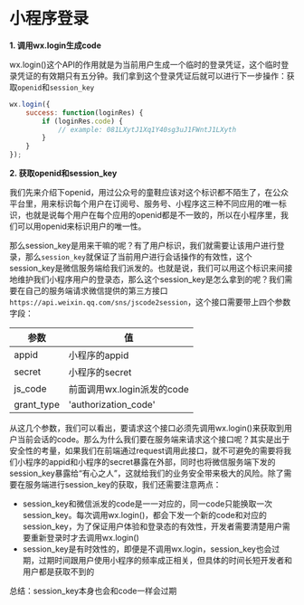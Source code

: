 # 小程序登录

**1. 调用wx.login生成code**

wx.login()这个API的作用就是为当前用户生成一个临时的登录凭证，这个临时登录凭证的有效期只有五分钟。我们拿到这个登录凭证后就可以进行下一步操作：获取`openid`和`session_key`

```javascript
wx.login({
    success: function(loginRes) {
        if (loginRes.code) {
            // example: 081LXytJ1Xq1Y40sg3uJ1FWntJ1LXyth
        }
    }
});

```

**2. 获取openid和session_key**

我们先来介绍下openid，用过公众号的童鞋应该对这个标识都不陌生了，在公众平台里，用来标识每个用户在订阅号、服务号、小程序这三种不同应用的唯一标识，也就是说每个用户在每个应用的openid都是不一致的，所以在小程序里，我们可以用openid来标识用户的唯一性。

那么session_key是用来干嘛的呢？有了用户标识，我们就需要让该用户进行登录，那么`session_key`就保证了当前用户进行会话操作的有效性，这个session_key是微信服务端给我们派发的。也就是说，我们可以用这个标识来间接地维护我们小程序用户的登录态，那么这个session_key是怎么拿到的呢？我们需要在自己的服务端请求微信提供的第三方接口`https://api.weixin.qq.com/sns/jscode2session`，这个接口需要带上四个参数字段：

| 参数       | 值                         |
| ---------- | -------------------------- |
| appid      | 小程序的appid              |
| secret     | 小程序的secret             |
| js_code    | 前面调用wx.login派发的code |
| grant_type | 'authorization_code'       |

从这几个参数，我们可以看出，要请求这个接口必须先调用wx.login()来获取到用户当前会话的code。那么为什么我们要在服务端来请求这个接口呢？其实是出于安全性的考量，如果我们在前端通过request调用此接口，就不可避免的需要将我们小程序的appid和小程序的secret暴露在外部，同时也将微信服务端下发的session_key暴露给“有心之人”，这就给我们的业务安全带来极大的风险。除了需要在服务端进行session_key的获取，我们还需要注意两点：

- session_key和微信派发的code是一一对应的，同一code只能换取一次session_key。每次调用wx.login()，都会下发一个新的code和对应的session_key，为了保证用户体验和登录态的有效性，开发者需要清楚用户需要重新登录时才去调用wx.login()
- session_key是有时效性的，即便是不调用wx.login，session_key也会过期，过期时间跟用户使用小程序的频率成正相关，但具体的时间长短开发者和用户都是获取不到的



总结：session_key本身也会和code一样会过期

